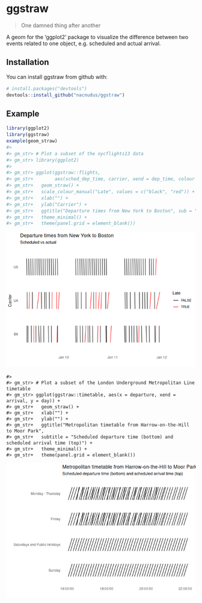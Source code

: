 
<!-- README.md is generated from README.Rmd. Please edit that file -->

# ggstraw

> One damned thing after another

A geom for the ‘ggplot2’ package to visualize the difference between two
events related to one object, e.g. scheduled and actual arrival.

## Installation

You can install ggstraw from github with:

``` r
# install.packages("devtools")
devtools::install_github("nacnudus/ggstraw")
```

## Example

``` r
library(ggplot2)
library(ggstraw)
example(geom_straw)
#> 
#> gm_str> # Plot a subset of the nycflights13 data
#> gm_str> library(ggplot2)
#> 
#> gm_str> ggplot(ggstraw::flights,
#> gm_str+        aes(sched_dep_time, carrier, xend = dep_time, colour = late)) +
#> gm_str+   geom_straw() +
#> gm_str+   scale_colour_manual("Late", values = c("black", "red")) +
#> gm_str+   xlab("") +
#> gm_str+   ylab("Carrier") +
#> gm_str+   ggtitle("Departure times from New York to Boston", sub = "Scheduled vs actual") +
#> gm_str+   theme_minimal() +
#> gm_str+   theme(panel.grid = element_blank())
```

![](README-example-1.png)<!-- -->

    #> 
    #> gm_str> # Plot a subset of the London Underground Metropolitan Line timetable
    #> gm_str> ggplot(ggstraw::timetable, aes(x = departure, xend = arrival, y = day)) +
    #> gm_str+   geom_straw() +
    #> gm_str+   xlab("") +
    #> gm_str+   ylab("") +
    #> gm_str+   ggtitle("Metropolitan timetable from Harrow-on-the-Hill to Moor Park",
    #> gm_str+   subtitle = "Scheduled departure time (bottom) and scheduled arrival time (top)") +
    #> gm_str+   theme_minimal() +
    #> gm_str+   theme(panel.grid = element_blank())

![](README-example-2.png)<!-- -->
